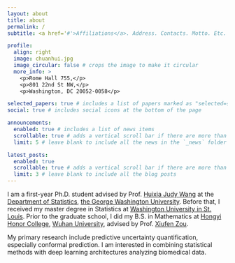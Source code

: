 ```yaml
---
layout: about
title: about
permalink: /
subtitle: <a href='#'>Affiliations</a>. Address. Contacts. Motto. Etc.

profile:
  align: right
  image: chuanhui.jpg
  image_circular: false # crops the image to make it circular
  more_info: >
    <p>Rome Hall 755,</p>
    <p>801 22nd St NW,</p>
    <p>Washington, DC 20052-0058</p>

selected_papers: true # includes a list of papers marked as "selected={true}"
social: true # includes social icons at the bottom of the page

announcements:
  enabled: true # includes a list of news items
  scrollable: true # adds a vertical scroll bar if there are more than 3 news items
  limit: 5 # leave blank to include all the news in the `_news` folder

latest_posts:
  enabled: true
  scrollable: true # adds a vertical scroll bar if there are more than 3 new posts items
  limit: 3 # leave blank to include all the blog posts
---
```


I am a first-year Ph.D. student advised by Prof. [Huixia Judy Wang](https://statistics.columbian.gwu.edu/huixia-wang) at the [Department of Statistics](https://statistics.columbian.gwu.edu/), [the George Washington University](https://www.gwu.edu/). Before that, I received my master degree in Statistics at [Washington University in St. Louis](https://sds.wustl.edu/). Prior to the graduate school, I did my B.S. in Mathematics at [Hongyi Honor College](https://hyxt.whu.edu.cn/index.htm), [Wuhan University](https://en.whu.edu.cn/), advised by Prof. [Xiufen Zou](https://jszy.whu.edu.cn/zouxiufen/zh_CN/index.htm).

My primary research include predictive uncertainty quantification, especially conformal prediction. I am interested in combining statistical methods with deep learning architectures analyzing biomedical data.
